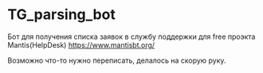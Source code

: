 # TG_parsing_bot
Бот для получения списка заявок в службу поддержки для free проэкта Mantis(HelpDesk)
https://www.mantisbt.org/

Возможно что-то нужно переписать, делалось на скорую руку.
